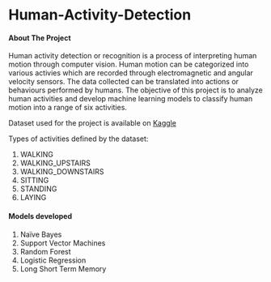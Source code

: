 # Human-Activity-Detection

#### About The Project
Human activity detection or recognition is a process of interpreting human motion through computer vision. Human motion can be categorized into various activies which are recorded through electromagnetic and angular velocity sensors. The data collected can be translated into actions or behaviours performed by humans.
The objective of this project is to analyze human activities and develop machine learning models to classify human motion into a range of six activities. 

Dataset used for the project is available on [Kaggle](https://www.kaggle.com/datasets/uciml/human-activity-recognition-with-smartphones)

Types of activities defined by the dataset:
<ol>
  <li>WALKING</li>
  <li>WALKING_UPSTAIRS</li>
  <li>WALKING_DOWNSTAIRS</li>
  <li>SITTING</li>
  <li>STANDING</li>
  <li>LAYING</li>
</ol>

#### Models developed
<ol>
  <li>Naïve Bayes</li>
  <li>Support Vector Machines</li>
  <li>Random Forest</li>
  <li>Logistic Regression</li>
  <li>Long Short Term Memory</li>
</ol>
